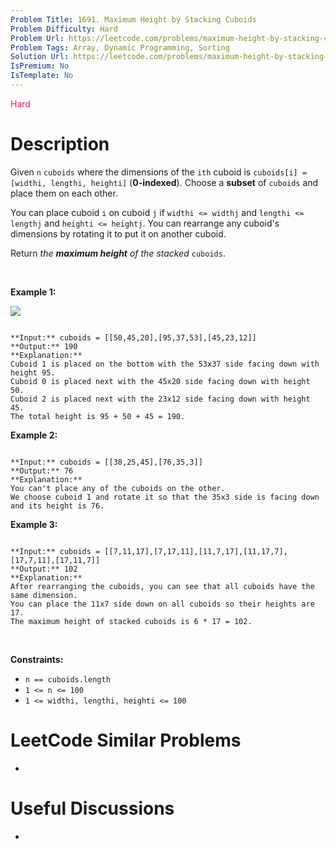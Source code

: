 ```yaml
---
Problem Title: 1691. Maximum Height by Stacking Cuboids 
Problem Difficulty: Hard
Problem Url: https://leetcode.com/problems/maximum-height-by-stacking-cuboids/
Problem Tags: Array, Dynamic Programming, Sorting
Solution Url: https://leetcode.com/problems/maximum-height-by-stacking-cuboids/solution/
IsPremium: No
IsTemplate: No
---
```


<span style="color: rgb(233, 30, 99);">Hard</span>

# Description

Given `n` `cuboids` where the dimensions of the `ith` cuboid is `cuboids[i] = [widthi, lengthi, heighti]` (**0-indexed**). Choose a **subset** of `cuboids` and place them on each other.


You can place cuboid `i` on cuboid `j` if `widthi <= widthj` and `lengthi <= lengthj` and `heighti <= heightj`. You can rearrange any cuboid's dimensions by rotating it to put it on another cuboid.


Return *the **maximum height** of the stacked* `cuboids`.


 


**Example 1:**


**![](https://assets.leetcode.com/uploads/2019/10/21/image.jpg)**



```

**Input:** cuboids = [[50,45,20],[95,37,53],[45,23,12]]
**Output:** 190
**Explanation:**
Cuboid 1 is placed on the bottom with the 53x37 side facing down with height 95.
Cuboid 0 is placed next with the 45x20 side facing down with height 50.
Cuboid 2 is placed next with the 23x12 side facing down with height 45.
The total height is 95 + 50 + 45 = 190.

```

**Example 2:**



```

**Input:** cuboids = [[38,25,45],[76,35,3]]
**Output:** 76
**Explanation:**
You can't place any of the cuboids on the other.
We choose cuboid 1 and rotate it so that the 35x3 side is facing down and its height is 76.

```

**Example 3:**



```

**Input:** cuboids = [[7,11,17],[7,17,11],[11,7,17],[11,17,7],[17,7,11],[17,11,7]]
**Output:** 102
**Explanation:**
After rearranging the cuboids, you can see that all cuboids have the same dimension.
You can place the 11x7 side down on all cuboids so their heights are 17.
The maximum height of stacked cuboids is 6 * 17 = 102.

```

 


**Constraints:**


* `n == cuboids.length`
* `1 <= n <= 100`
* `1 <= widthi, lengthi, heighti <= 100`




# LeetCode Similar Problems

- []()

# Useful Discussions

- []()
